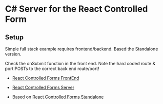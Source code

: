 # C# Server for the React Controlled Form

## Setup

Simple full stack example requires frontend/backend.  Based the Standalone version.

Check the onSubmit function in the front end.  Note the hard coded route & port POSTs to the correct back end route/port!

- [React Controlled Forms FrontEnd](https://github.com/uerbzr/teachingReactControlledForms)  

- [React Controlled Forms Server](https://github.com/uerbzr/teachingReactControlledFormsSERVER)  

- Based on [React Controlled Forms Standalone](https://github.com/uerbzr/teachingReactControlledFormsStandalone)



